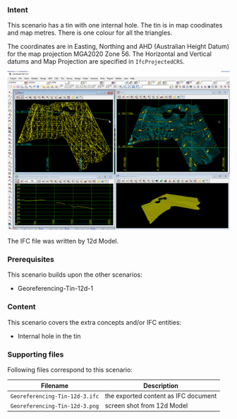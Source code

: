 
### Intent

This scenario has a tin with one internal hole.
The tin is in map coodinates and map metres.
There is one colour for all the triangles. 

The coordinates are in Easting, Northing and AHD (Australian Height Datum) for the map projection MGA2020 Zone 56.
The Horizontal and Vertical datums and Map Projection are specified in `IfcProjectedCRS`.

![georeftin12d3](../Georeferencing-Tin-12d-3/Georeferencing-Tin-12d-3.png  "Tin with an Internal Hole") 

The IFC file was written by 12d Model. 

### Prerequisites

This scenario builds upon the other scenarios:

- Georeferencing-Tin-12d-1

### Content

This scenario covers the extra concepts and/or IFC entities:

- Internal hole in the tin


### Supporting files

Following files correspond to this scenario:

| Filename                       | Description                               |
|--------------------------------|-------------------------------------------|
| `Georeferencing-Tin-12d-3.ifc` | the exported content as IFC document      |
| `Georeferencing-Tin-12d-3.png` | screen shot from 12d Model                |

